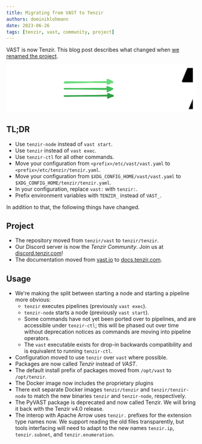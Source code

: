 ```yaml
---
title: Migrating from VAST to Tenzir
authors: dominiklohmann
date: 2023-06-26
tags: [tenzir, vast, community, project]
---
```


VAST is now Tenzir. This blog post describes what changed when [we renamed the
project](/blog/vast-to-tenzir).

![VAST to Tenzir](vast-to-tenzir.excalidraw.svg)

<!--truncate-->

## TL;DR

- Use `tenzir-node` instead of `vast start`.
- Use `tenzir` instead of `vast exec`.
- Use `tenzir-ctl` for all other commands.
- Move your configuration from `<prefix>/etc/vast/vast.yaml` to
  `<prefix>/etc/tenzir/tenzir.yaml`.
- Move your configuration from `$XDG_CONFIG_HOME/vast/vast.yaml` to
  `$XDG_CONFIG_HOME/tenzir/tenzir.yaml`.
- In your configuration, replace `vast:` with `tenzir:`.
- Prefix environment variables with `TENZIR_` instead of `VAST_`.

In addition to that, the following things have changed.

## Project

- The repository moved from `tenzir/vast` to `tenzir/tenzir`.
- Our Discord server is now the *Tenzir Community*. Join us at
  [discord.tenzir.com](https://discord.tenzir.com)!
- The documentation moved from [vast.io](https://vast.io) to
  [docs.tenzir.com](https://docs.tenzir.com).

## Usage

- We're making the split between starting a node and starting a pipeline more
  obvious:
  - `tenzir` executes pipelines (previously `vast exec`).
  - `tenzir-node` starts a node (previously `vast start`).
  - Some commands have not yet been ported over to pipelines, and are accessible
    under `tenzir-ctl`; this will be phased out over time without deprecation
    notices as commands are moving into pipeline operators.
  - The `vast` executable exists for drop-in backwards compatibility and is
    equivalent to running `tenzir-ctl`.
- Configuration moved to use `tenzir` over `vast` where possible.
- Packages are now called *Tenzir* instead of *VAST*.
- The default install prefix of packages moved from `/opt/vast` to `/opt/tenzir`.
- The Docker image now includes the proprietary plugins
- There exit separate Docker images `tenzir/tenzir` and `tenzir/tenzir-node` to
  match the new binaries `tenzir` and `tenzir-node`, respectively.
- The PyVAST package is deprecated and now called Tenzir. We will bring it back
  with the Tenzir v4.0 release.
- The interop with Apache Arrow uses `tenzir.` prefixes for the extension type
  names now. We support reading the old files transparently, but tools
  interfacing will need to adapt to the new names `tenzir.ip`, `tenzir.subnet`,
  and `tenzir.enumeration`.
